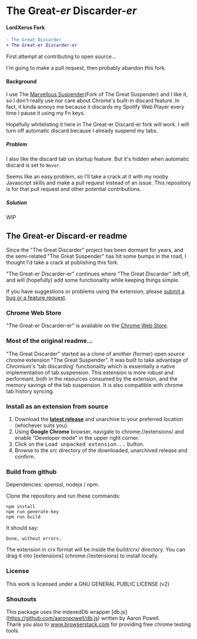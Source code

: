 # The Great-*er*  Discarder-*er* 
#### LordXerus Fork
```diff
- The Great Discarder
+ The Great-er Discarder-er
```

First attempt at contributing to open source... 

I'm going to make a pull request, then probably abandon this fork.

#### Background

I use The [Marvellous Suspender](https://github.com/gioxx/MarvellousSuspender)(Fork of The Great Suspender)
and I like it, so I don't really use nor care about Chrome's built-in discard feature.
In fact, it kinda annoys me because it discards my Spotify Web Player every time I pause it using my Fn keys.

Hopefully whitelisting it here in The Great-er Discard-er fork will work. 
I will turn off automatic discard because I already suspend my tabs.

##### Problem

I also like the discard tab on startup feature.
But it's hidden when automatic discard is set to `Never`.

Seems like an easy problem, so I'll take a crack at it with my nooby Javascript skills and make a pull request instead of an issue.
This repository is for that pull request and other potential contributions.

##### Solution
WIP




## The Great-er Discard-er readme

Since the "The Great Discarder" project has been dormant for years, and the semi-related "The Great Suspender" has hit some bumps in the road,
I thought I'd take a crack at publishing this fork.

"The Great-er Discarder-er" continues where "The Great Discarder" left off, and will (hopefully) add some functionality while keeping things simple.

If you have suggestions or problems using the extension, please [submit a bug or a feature request](https://github.com/rkodey/the-great-er-discarder-er/issues).

### Chrome Web Store

"The Great-er Discarder-er" is available on the [Chrome Web Store](https://chrome.google.com/webstore/detail/the-great-er-discarder-er/plpkmjcnhhnpkblimgenmdhghfgghdpp).



### Most of the original readme...

"The Great Discarder" started as a clone of another (former) open source chrome extension "The Great Suspender".
It was built to take advantage of Chromium's 'tab discarding' functionality which is essentially a native implementation of tab suspension.
This extension is more robust and performant, both in the resources consumed by the extension, and the memory savings of the tab suspension.
It is also compatible with chrome tab history syncing.

### Install as an extension from source

1. Download the **[latest release](https://github.com/rkodey/the-great-er-discarder-er/releases)** and unarchive to your preferred location (whichever suits you).
2. Using **Google Chrome** browser, navigate to chrome://extensions/ and enable "Developer mode" in the upper right corner.
3. Click on the <kbd>Load unpacked extension...</kbd> button.
4. Browse to the src directory of the downloaded, unarchived release and confirm.

### Build from github

Dependencies: openssl, nodejs / npm.

Clone the repository and run these commands:
```
npm install
npm run generate-key
npm run build
```

It should say:
```
Done, without errors.
```

The extension in crx format will be inside the build/crx/ directory. You can drag it into [extensions] (chrome://extensions) to install locally.

### License

This work is licensed under a GNU GENERAL PUBLIC LICENSE (v2)

### Shoutouts

This package uses the indexedDb wrapper [db.js] (https://github.com/aaronpowell/db.js) written by Aaron Powell.<br>
Thank you also to www.browserstack.com for providing free chrome testing tools.

